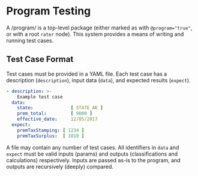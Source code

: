 # Program Testing
<!--
  Copyright (C) 2014-2022 Ryan Specialty Group, LLC.

  This file is part of TAME.

  Copying and distribution of this file, with or without modification, are
  permitted in any medium without royalty provided the copyright notice and
  this notice are preserved.  This file is offered as-is, without warranty
  of any kind.
-->

A /program/ is a top-level package (either marked as with `@program="true"`,
or with a root `rater` node).  This system provides a means of writing and
running test cases.


## Test Case Format
Test cases must be provided in a YAML file.  Each test case has a
description (`description`), input data (`data`), and expected results
(`expect`).

```yaml
- description: >-
    Example test case
  data:
    state:              [ STATE_AK ]
    prem_total:         [ 9000 ]
    effective_date:     12/05/2017
  expect:
    premTaxStamping: [ 1234 ]
    premTaxSurplus:  [ 1010 ]
```

A file may contain any number of test cases.  All identifiers in `data` and
`expect` must be valid inputs (params) and outputs (classifications and
calculations) respectively.  Inputs are passed as-is to the program, and
outputs are recursively (deeply) compared.
